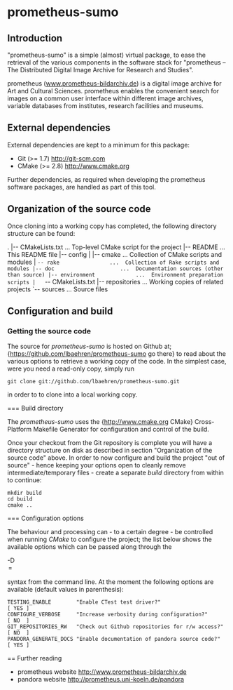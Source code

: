 # prometheus-sumo


## Introduction

"prometheus-sumo" is a simple (almost) virtual package, to ease the retrieval of
the various components in the software stack for "prometheus – The Distributed
Digital Image Archive for Research and Studies".

prometheus (www.prometheus-bildarchiv.de) is a digital image archive for Art and
Cultural Sciences. prometheus enables the convenient search for images on a
common user interface within different image archives, variable databases from
institutes, research facilities and museums.


## External dependencies

External dependencies are kept to a minimum for this package:

* Git   (>= 1.7) <http://git-scm.com>
* CMake (>= 2.8) <http://www.cmake.org>

Further dependencies, as required when developing the prometheus software
packages, are handled as part of this tool.


## Organization of the source code

Once cloning into a working copy has completed, the following directory structure
can be found:

   .
    |-- CMakeLists.txt          ...  Top-level CMake script for the project
    |-- README                  ...  This README file
    |-- config
    |   |-- cmake               ...  Collection of CMake scripts and modules
    |   `-- rake                ...  Collection of Rake scripts and modules
    |-- doc                     ...  Documentation sources (other than source)
    |-- environment             ...  Environment preparation scripts
    |   `-- CMakeLists.txt
    |-- repositories            ...  Working copies of related projects
    `-- sources                 ...  Source files

## Configuration and build

### Getting the source code

The source for _prometheus-sumo_ is hosted on Github at;
{https://github.com/lbaehren/prometheus-sumo go there} to read about the various
options to retrieve a working copy of the code. In the simplest case, were you
need a read-only copy, simply run

    git clone git://github.com/lbaehren/prometheus-sumo.git

in order to to clone into a local working copy.

=== Build directory

The _prometheus-sumo_ uses the {http://www.cmake.org CMake} Cross-Platform
Makefile Generator for configuration and control of the build.

Once your checkout from the Git repository is complete you will have a directory
structure on disk as described in section "Organization of the source code"
above. In order to now configure and build the project "out of source" - hence
keeping your options open to cleanly remove intermediate/temporary files - create
a separate *build* directory from within to continue:

    mkdir build
    cd build
    cmake ..

=== Configuration options

The behaviour and processing can - to a certain degree - be controlled when
running _CMake_ to configure the project; the list below
shows the available options which can be passed along through the

  -D<Option>=<Value>

syntax from the command line. At the moment the following options are available
(default values in parenthesis):

    TESTING_ENABLE        "Enable CTest test driver?"                     [ YES ]
    CONFIGURE_VERBOSE     "Increase verbosity during configuration?"      [ NO  ]
    GIT_REPOSITORIES_RW   "Check out Github repositories for r/w access?" [ NO  ]
    PANDORA_GENERATE_DOCS "Enable documentation of pandora source code?"  [ YES ]

== Further reading

* prometheus website <http://www.prometheus-bildarchiv.de>
* pandora website <http://prometheus.uni-koeln.de/pandora>
